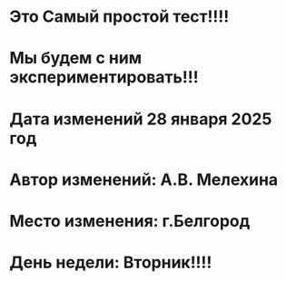 # Это Самый простой тест!!!!
# Мы будем с ним экспериментировать!!!
# Дата изменений 28 января 2025 год
# Автор изменений: А.В. Мелехина
# Место изменения: г.Белгород
# День недели: Вторник!!!!

